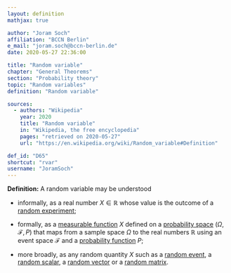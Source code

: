 ```yaml
---
layout: definition
mathjax: true

author: "Joram Soch"
affiliation: "BCCN Berlin"
e_mail: "joram.soch@bccn-berlin.de"
date: 2020-05-27 22:36:00

title: "Random variable"
chapter: "General Theorems"
section: "Probability theory"
topic: "Random variables"
definition: "Random variable"

sources:
  - authors: "Wikipedia"
    year: 2020
    title: "Random variable"
    in: "Wikipedia, the free encyclopedia"
    pages: "retrieved on 2020-05-27"
    url: "https://en.wikipedia.org/wiki/Random_variable#Definition"

def_id: "D65"
shortcut: "rvar"
username: "JoramSoch"
---
```



**Definition:** A random variable may be understood

* informally, as a real number $X \in \mathbb{R}$ whose value is the outcome of a [random experiment](/D/rexp);

* formally, as a [measurable function](/D/meas-fct) $X$ defined on a [probability space](/D/prob-spc) $(\Omega, \mathcal{F}, P)$ that maps from a sample space $\Omega$ to the real numbers $\mathbb{R}$ using an event space $\mathcal{F}$ and a [probability function](/D/dist) $P$;

* more broadly, as any random quantity $X$ such as a [random event](/D/reve), a [random scalar](/D/rvar), a [random vector](/D/rvec) or a [random matrix](/D/rmat).